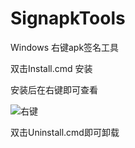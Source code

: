 # SignapkTools
Windows 右键apk签名工具

双击Install.cmd 安装

安装后在右键即可查看

![右键](http://ww2.sinaimg.cn/mw690/63fea267jw1epny88n1ipj20700gdq3b.jpg)

双击Uninstall.cmd即可卸载
